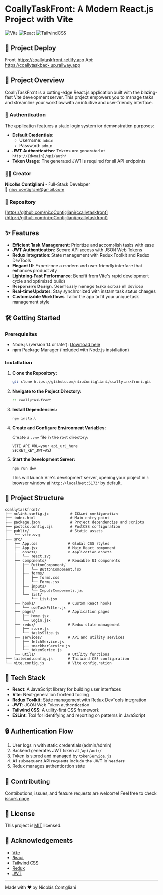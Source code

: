 # CoallyTaskFront: A Modern React.js Project with Vite

![Vite](https://img.shields.io/badge/vite-%23646CFF.svg?style=for-the-badge&logo=vite&logoColor=white)
![React](https://img.shields.io/badge/react-%2320232a.svg?style=for-the-badge&logo=react&logoColor=%2361DAFB)
![TailwindCSS](https://img.shields.io/badge/tailwindcss-%2338B2AC.svg?style=for-the-badge&logo=tailwind-css&logoColor=white)


## 🚀 Project Deploy 

Front: https://coallytaskfront.netlify.app
Api: https://coallytaskback.up.railway.app


## 🚀 Project Overview

CoallyTaskFront is a cutting-edge React.js application built with the blazing-fast Vite development server. This project empowers you to manage tasks and streamline your workflow with an intuitive and user-friendly interface.

### 🔐 Authentication

The application features a static login system for demonstration purposes:
- **Default Credentials**:
  - Username: `admin`
  - Password: `admin`
- **JWT Authentication**: Tokens are generated at `http://{domain}/api/auth/`
- **Token Usage**: The generated JWT is required for all API endpoints

### 👨‍💻 Creator

**Nicolás Contigliani** - Full-Stack Developer  
📧 [nico.contigliani@gmail.com](mailto:nico.contigliani@gmail.com)

### 🔗 Repository

[https://github.com/nicoContigliani/coallytaskfront](https://github.com/nicoContigliani/coallytaskfront)

## ✨ Features

- **Efficient Task Management**: Prioritize and accomplish tasks with ease
- **JWT Authentication**: Secure API access with JSON Web Tokens
- **Redux Integration**: State management with Redux Toolkit and Redux DevTools
- **Elegant UI**: Experience a modern and user-friendly interface that enhances productivity
- **Lightning-Fast Performance**: Benefit from Vite's rapid development cycle and optimized builds
- **Responsive Design**: Seamlessly manage tasks across all devices
- **Real-time Updates**: Stay synchronized with instant task status changes
- **Customizable Workflows**: Tailor the app to fit your unique task management style

## 🛠️ Getting Started

### Prerequisites

- Node.js (version 14 or later): [Download here](https://nodejs.org/en/)
- npm Package Manager (included with Node.js installation)

### Installation

1. **Clone the Repository:**

   ```bash
   git clone https://github.com/nicoContigliani/coallytaskfront.git
   ```

2. **Navigate to the Project Directory:**

   ```bash
   cd coallytaskfront
   ```

3. **Install Dependencies:**

   ```bash
   npm install
   ```

4. **Create and Configure Environment Variables:**

   Create a `.env` file in the root directory:
   ```
   VITE_API_URL=your_api_url_here
   SECRET_KEY_JWT=ASJ

   ```

5. **Start the Development Server:**

   ```bash
   npm run dev
   ```

   This will launch Vite's development server, opening your project in a browser window at `http://localhost:5173/` by default.

## 📁 Project Structure

```
coallytaskfront/
├── eslint.config.js          # ESLint configuration
├── index.html                # Main entry point
├── package.json              # Project dependencies and scripts
├── postcss.config.cjs        # PostCSS configuration
├── public/                   # Static assets
│   └── vite.svg
├── src/
│   ├── App.css              # Global CSS styles
│   ├── App.jsx              # Main React component
│   ├── assets/              # Application assets
│   │   └── react.svg
│   ├── components/          # Reusable UI components
│   │   ├── ButtonComponent/
│   │   │   └── ButtonComponent.jsx
│   │   ├── forms/
│   │   │   ├── forms.css
│   │   │   └── Forms.jsx
│   │   ├── inputs/
│   │   │   └── InputsComponents.jsx
│   │   └── list/
│   │       └── List.jsx
│   ├── hooks/               # Custom React hooks
│   │   └── useTaskFilter.js
│   ├── pages/               # Application pages
│   │   ├── Home.jsx
│   │   └── Login.jsx
│   ├── redux/               # Redux state management
│   │   ├── store.js
│   │   └── tasksSlice.js
│   ├── services/            # API and utility services
│   │   ├── fetchService.js
│   │   ├── snackbarService.js
│   │   └── tokenSerice.js
│   └── utils/               # Utility functions
├── tailwind.config.js       # Tailwind CSS configuration
└── vite.config.js           # Vite configuration
```

## 🧰 Tech Stack

- **React**: A JavaScript library for building user interfaces
- **Vite**: Next-generation frontend tooling
- **Redux Toolkit**: State management with Redux DevTools integration
- **JWT**: JSON Web Token authentication
- **Tailwind CSS**: A utility-first CSS framework
- **ESLint**: Tool for identifying and reporting on patterns in JavaScript

## 🔒 Authentication Flow

1. User logs in with static credentials (admin/admin)
2. Backend generates JWT token at `/api/auth/`
3. Token is stored and managed by `tokenService.js`
4. All subsequent API requests include the JWT in headers
5. Redux manages authentication state

## 🤝 Contributing

Contributions, issues, and feature requests are welcome! Feel free to check [issues page](https://github.com/nicoContigliani/coallytaskfront/issues).

## 📜 License

This project is [MIT](https://choosealicense.com/licenses/mit/) licensed.

## 🙏 Acknowledgements

- [Vite](https://vitejs.dev/)
- [React](https://reactjs.org/)
- [Tailwind CSS](https://tailwindcss.com/)
- [Redux](https://redux.js.org/)
- [JWT](https://jwt.io/)

---

Made with ❤️ by Nicolás Contigliani